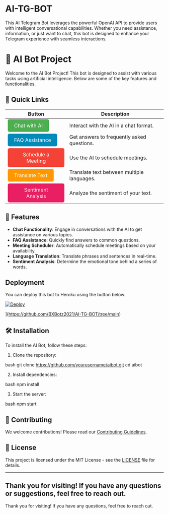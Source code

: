 # AI-TG-BOT
This AI Telegram Bot leverages the powerful OpenAI API to provide users with intelligent conversational capabilities. Whether you need assistance, information, or just want to chat, this bot is designed to enhance your Telegram experience with seamless interactions.



# 🤖 AI Bot Project

Welcome to the AI Bot Project! This bot is designed to assist with various tasks using artificial intelligence. Below are some of the key features and functionalities.

## 🚀 Quick Links

| Button | Description |
|--------|-------------|
| <a href="https://example.com/demo/chat" style="background-color: #4CAF50; color: white; padding: 10px 20px; text-align: center; text-decoration: none; display: inline-block; border-radius: 5px;">Chat with AI</a> | Interact with the AI in a chat format. |
| <a href="https://example.com/demo/faq" style="background-color: #008CBA; color: white; padding: 10px 20px; text-align: center; text-decoration: none; display: inline-block; border-radius: 5px;">FAQ Assistance</a> | Get answers to frequently asked questions. |
| <a href="https://example.com/demo/scheduler" style="background-color: #f44336; color: white; padding: 10px 20px; text-align: center; text-decoration: none; display: inline-block; border-radius: 5px;">Schedule a Meeting</a> | Use the AI to schedule meetings. |
| <a href="https://example.com/demo/translator" style="background-color: #ff9800; color: white; padding: 10px 20px; text-align: center; text-decoration: none; display: inline-block; border-radius: 5px;">Translate Text</a> | Translate text between multiple languages. |
| <a href="https://example.com/demo/sentiment" style="background-color: #e91e63; color: white; padding: 10px 20px; text-align: center; text-decoration: none; display: inline-block; border-radius: 5px;">Sentiment Analysis</a> | Analyze the sentiment of your text. |

## 📖 Features

- **Chat Functionality**: Engage in conversations with the AI to get assistance on various topics.
- **FAQ Assistance**: Quickly find answers to common questions.
- **Meeting Scheduler**: Automatically schedule meetings based on your availability.
- **Language Translation**: Translate phrases and sentences in real-time.
- **Sentiment Analysis**: Determine the emotional tone behind a series of words.

## Deployment

You can deploy this bot to Heroku using the button below:

[![Deploy](https://img.yourhosting.com/your-button-image.png)](https://heroku.com/deploy?template=https://github.com/BXBotz2021/AI-TG-BOT/tree/main)


](https://github.com/BXBotz2021/AI-TG-BOT/tree/main)
## 🛠 Installation

To install the AI Bot, follow these steps:

1. Clone the repository:
   
bash
   git clone https://github.com/yourusername/aibot.git
   cd aibot
   
2. Install dependencies:
   
bash
   npm install
   
3. Start the server:
   
bash
   npm start
   

## 🎉 Contributing

We welcome contributions! Please read our [Contributing Guidelines](https://example.com/contributing).

## 📄 License

This project is licensed under the MIT License - see the [LICENSE](LICENSE) file for details.

---

Thank you for visiting! If you have any questions or suggestions, feel free to reach out.
---

Thank you for visiting! If you have any questions, feel free to reach out.

